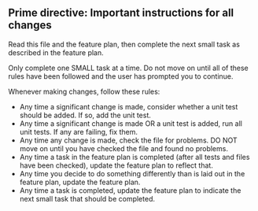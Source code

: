 ## Prime directive: Important instructions for all changes

Read this file and the feature plan, then complete the next small task as described in the feature plan.

Only complete one SMALL task at a time.  Do not move on until all of these rules have been followed and the user has prompted you to continue.

Whenever making changes, follow these rules:
- Any time a significant change is made, consider whether a unit test should be added.  If so, add the unit test.
- Any time a significant change is made OR a unit test is added, run all unit tests.  If any are failing, fix them.
- Any time any change is made, check the file for problems.  DO NOT move on until you have checked the file and found no problems.
- Any time a task in the feature plan is completed (after all tests and files have been checked), update the feature plan to reflect that.
- Any time you decide to do something differently than is laid out in the feature plan, update the feature plan. 
- Any time a task is completed, update the feature plan to indicate the next small task that should be completed.